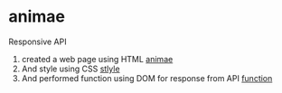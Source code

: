 # animae
Responsive API
1. created a web page using HTML [animae](./index.html)
2. And style using CSS [stlyle](./css/styles.css)
3. And performed function using DOM for response from API [function](./js/script.js)
